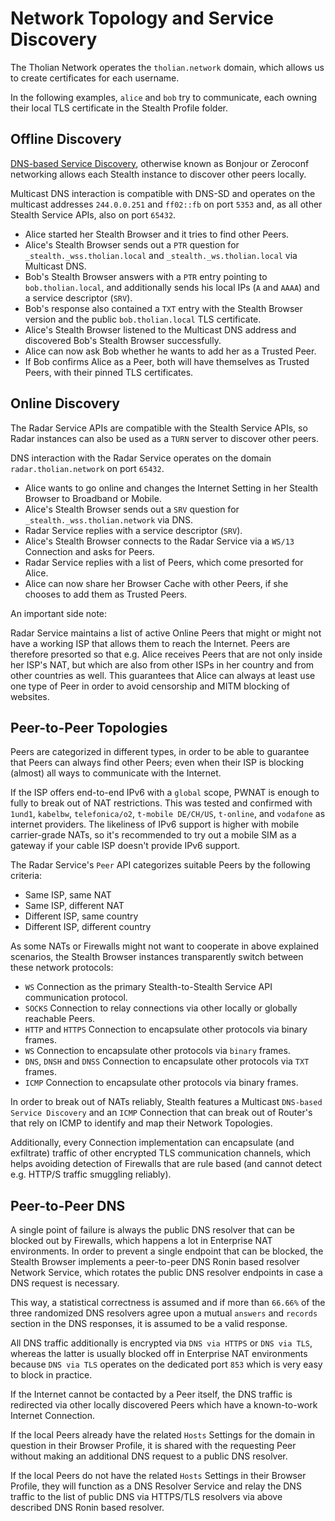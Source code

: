 
# Network Topology and Service Discovery

The Tholian Network operates the `tholian.network` domain,
which allows us to create certificates for each username.

In the following examples, `alice` and `bob` try to communicate, each
owning their local TLS certificate in the Stealth Profile folder.


## Offline Discovery

[DNS-based Service Discovery](https://dns-sd.org), otherwise known as
Bonjour or Zeroconf networking allows each Stealth instance to discover
other peers locally.

Multicast DNS interaction is compatible with DNS-SD and operates on the
multicast addresses `244.0.0.251` and `ff02::fb` on port `5353` and,
as all other Stealth Service APIs, also on port `65432`.

- Alice started her Stealth Browser and it tries to find other Peers.
- Alice's Stealth Browser sends out a `PTR` question for `_stealth._wss.tholian.local` and `_stealth._ws.tholian.local` via Multicast DNS.
- Bob's Stealth Browser answers with a `PTR` entry pointing to `bob.tholian.local`, and additionally sends his local IPs (`A` and `AAAA`) and a service descriptor (`SRV`).
- Bob's response also contained a `TXT` entry with the Stealth Browser version and the public `bob.tholian.local` TLS certificate.
- Alice's Stealth Browser listened to the Multicast DNS address and discovered Bob's Stealth Browser successfully.
- Alice can now ask Bob whether he wants to add her as a Trusted Peer.
- If Bob confirms Alice as a Peer, both will have themselves as Trusted Peers, with their pinned TLS certificates.


## Online Discovery

The Radar Service APIs are compatible with the Stealth Service APIs,
so Radar instances can also be used as a `TURN` server to discover
other peers.

DNS interaction with the Radar Service operates on the domain
`radar.tholian.network` on port `65432`.

- Alice wants to go online and changes the Internet Setting in her Stealth Browser to Broadband or Mobile.
- Alice's Stealth Browser sends out a `SRV` question for `_stealth._wss.tholian.network` via DNS.
- Radar Service replies with a service descriptor (`SRV`).
- Alice's Stealth Browser connects to the Radar Service via a `WS/13` Connection and asks for Peers.
- Radar Service replies with a list of Peers, which come presorted for Alice.
- Alice can now share her Browser Cache with other Peers, if she chooses to add them as Trusted Peers.

An important side note:

Radar Service maintains a list of active Online Peers that might or might not have a working ISP that
allows them to reach the Internet. Peers are therefore presorted so that e.g. Alice receives Peers
that are not only inside her ISP's NAT, but which are also from other ISPs in her country and from
other countries as well. This guarantees that Alice can always at least use one type of Peer in order
to avoid censorship and MITM blocking of websites.


## Peer-to-Peer Topologies

Peers are categorized in different types, in order to be able to guarantee that Peers can always find
other Peers; even when their ISP is blocking (almost) all ways to communicate with the Internet.

If the ISP offers end-to-end IPv6 with a `global` scope, PWNAT is enough to fully to break out of NAT
restrictions. This was tested and confirmed with `1und1`, `kabelbw`, `telefonica/o2`, `t-mobile DE/CH/US`,
`t-online`, and `vodafone` as internet providers. The likeliness of IPv6 support is higher with mobile
carrier-grade NATs, so it's recommended to try out a mobile SIM as a gateway if your cable ISP doesn't
provide IPv6 support.


The Radar Service's `Peer` API categorizes suitable Peers by the following criteria:

- Same ISP, same NAT
- Same ISP, different NAT
- Different ISP, same country
- Different ISP, different country


As some NATs or Firewalls might not want to cooperate in above explained scenarios, the Stealth Browser
instances transparently switch between these network protocols:

- `WS` Connection as the primary Stealth-to-Stealth Service API communication protocol.
- `SOCKS` Connection to relay connections via other locally or globally reachable Peers.
- `HTTP` and `HTTPS` Connection to encapsulate other protocols via binary frames.
- `WS` Connection to encapsulate other protocols via `binary` frames.
- `DNS`, `DNSH` and `DNSS` Connection to encapsulate other protocols via `TXT` frames.
- `ICMP` Connection to encapsulate other protocols via binary frames.

In order to break out of NATs reliably, Stealth features a Multicast `DNS-based Service Discovery`
and an `ICMP` Connection that can break out of Router's that rely on ICMP to identify and map their
Network Topologies.

Additionally, every Connection implementation can encapsulate (and exfiltrate) traffic of other
encrypted TLS communication channels, which helps avoiding detection of Firewalls that are rule
based (and cannot detect e.g. HTTP/S traffic smuggling reliably).


## Peer-to-Peer DNS

A single point of failure is always the public DNS resolver that can be blocked out by Firewalls, which
happens a lot in Enterprise NAT environments. In order to prevent a single endpoint that can be blocked,
the Stealth Browser implements a peer-to-peer DNS Ronin based resolver Network Service, which rotates
the public DNS resolver endpoints in case a DNS request is necessary.

This way, a statistical correctness is assumed and if more than `66.66%` of the three randomized DNS
resolvers agree upon a mutual `answers` and `records` section in the DNS responses, it is assumed to
be a valid response.

All DNS traffic additionally is encrypted via `DNS via HTTPS` or `DNS via TLS`, whereas the latter is
usually blocked off in Enterprise NAT environments because `DNS via TLS` operates on the dedicated port
`853` which is very easy to block in practice.

If the Internet cannot be contacted by a Peer itself, the DNS traffic is redirected via other locally
discovered Peers which have a known-to-work Internet Connection.

If the local Peers already have the related `Hosts` Settings for the domain in question in their Browser
Profile, it is shared with the requesting Peer without making an additional DNS request to a public DNS
resolver.

If the local Peers do not have the related `Hosts` Settings in their Browser Profile, they will function
as a DNS Resolver Service and relay the DNS traffic to the list of public DNS via HTTPS/TLS resolvers via
above described DNS Ronin based resolver.

